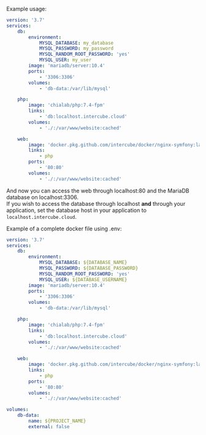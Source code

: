 Example usage:
```yaml
version: '3.7'
services:
    db:
        environment:
            MYSQL_DATABASE: my_database
            MYSQL_PASSWORD: my_password
            MYSQL_RANDOM_ROOT_PASSWORD: 'yes'
            MYSQL_USER: my_user
        image: 'mariadb/server:10.4'
        ports:
            - '3306:3306'
        volumes:
            - 'db-data:/var/lib/mysql'

    php:
        image: 'chialab/php:7.4-fpm'
        links:
            - 'db:localhost.intercube.cloud'
        volumes:
            - './:/var/www/website:cached'

    web:
        image: 'docker.pkg.github.com/intercube/docker/nginx-symfony:latest'
        links:
            - php
        ports:
            - '80:80'
        volumes:
            - './:/var/www/website:cached'
```

And now you can access the web through localhost:80 and the MariaDB database on localhost:3306.  
If you wish to access the database through localhost **and** through your application, set the database host in your application to `localhost.intercube.cloud`.

Example of a complete docker file using .env:
```yaml
version: '3.7'
services:
    db:
        environment:
            MYSQL_DATABASE: ${DATABASE_NAME}
            MYSQL_PASSWORD: ${DATABASE_PASSWORD}
            MYSQL_RANDOM_ROOT_PASSWORD: 'yes'
            MYSQL_USER: ${DATABASE_USERNAME}
        image: 'mariadb/server:10.4'
        ports:
            - '3306:3306'
        volumes:
            - 'db-data:/var/lib/mysql'

    php:
        image: 'chialab/php:7.4-fpm'
        links:
            - 'db:localhost.intercube.cloud'
        volumes:
            - './:/var/www/website:cached'

    web:
        image: 'docker.pkg.github.com/intercube/docker/nginx-symfony:latest'
        links:
            - php
        ports:
            - '80:80'
        volumes:
            - './:/var/www/website:cached'

volumes:
    db-data:
        name: ${PROJECT_NAME}
        external: false
```

